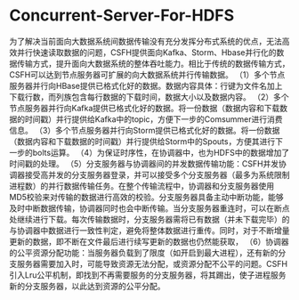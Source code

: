 # Concurrent-Server-For-HDFS
为了解决当前面向大数据系统间数据传输没有充分发挥分布式系统的优点，无法高效并行快速读取数据的问题，CSFH提供面向Kafka、Storm、Hbase并行化的数据传输方式，提升面向大数据系统的整体吞吐能力。相比于传统的数据传输方式，CSFH可以达到节点服务器可扩展的向大数据系统并行传输数据。
	（1）多个节点服务器并行向HBase提供已格式化好的数据。数据内容具体：行键为文件名加上下载行数，而列族包含每行数据的下载时间，数据大小以及数据内容。
	（2）多个节点服务器并行向Kafka提供已格式化好的数据。将一份数据（数据内容和下载数据的时间戳）并行提供给Kafka中的topic，方便下一步的Comsummer进行消费信息。
	（3）多个节点服务器并行向Storm提供已格式化好的数据。将一份数据（数据内容和下载数据的时间戳）并行提供给Storm中的Spouts，方便其进行下一步的bolts运算。
	（4）为保证时序性，在协调器中，也为HDFS中的数据增加了时间戳的处理。
	（5）分支服务器与协调器间的并发数据传输功能：CSFH并发协调器接受高并发的分支服务器登录，并可以接受多个分支服务器（最多为系统限制进程数）的并行数据传输任务。在整个传输流程中，协调器和分支服务器使用MD5校验来对传输的数据进行高效的校验。分支服务器具备主动中断功能，能够及时中断数据传输，协调器同时也会中断传输。当分支服务器重连时，可以在断点处继续进行下载。每次传输数据时，分支服务器需将已有数据（并未下载完毕）的与协调器中数据进行一致性判定，避免将整体数据进行重传。同时，对于不断增量更新的数据，即不断在文件最后进行续写更新的数据也仍然能获取，
	（6）协调器的公平资源分配功能：当服务器负载到了限度（如开启到最大进程），还有新的分支服务器需要加入时，可能导致资源无法分配，或资源分配不公平的问题。CSFH引入Lru公平机制，即找到不再需要服务的分支服务器，将其踢出，使子进程服务新的分支服务器，以此达到资源的公平分配。
